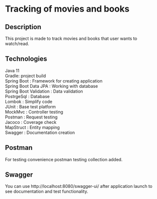 # Tracking of movies and books

## Description
This project is made to track movies and books that user wants to watch/read.

## Technologies

Java 11  
Gradle: project build  
Spring Boot : Framework for creating application  
Spring Boot Data JPA : Working with database  
Spring Boot Validation : Data validation  
PostrgeSql : Database  
Lombok : Simplify code  
JUnit : Base test platform  
MockMvc : Controller testing  
Postman : Request testing  
Jacoco : Coverage check  
MapStruct : Entity mapping  
Swagger : Documentation creation

## Postman

For testing convenience postman testing collection added.

## Swagger 

You can use http://localhost:8080/swagger-ui/ after application launch to see documentation and test functionality.



